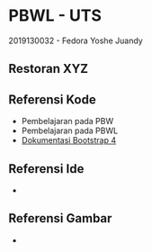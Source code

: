 # PBWL - UTS

2019130032 - Fedora Yoshe Juandy

## Restoran XYZ



## Referensi Kode

- Pembelajaran pada PBW
- Pembelajaran pada PBWL
- <a href="https://getbootstrap.com/docs/4.1">Dokumentasi Bootstrap 4</a>


## Referensi Ide

- 


## Referensi Gambar

- 
